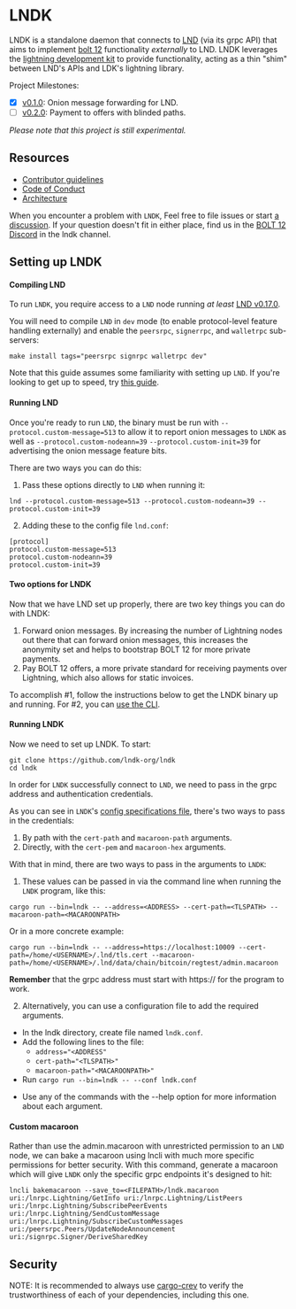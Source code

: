 # LNDK

LNDK is a standalone daemon that connects to [LND](https://github.com/lightningnetwork/lnd) (via its grpc API) that aims to implement [bolt 12](https://github.com/lightning/bolts/pull/798) functionality _externally_ to LND. LNDK leverages the [lightning development kit](https://github.com/lightningdevkit/rust-lightning) to provide functionality, acting as a thin "shim" between LND's APIs and LDK's lightning library.

Project Milestones:
- [x] [v0.1.0](https://github.com/lndk-org/lndk/milestone/1): Onion message forwarding for LND.
- [ ] [v0.2.0](https://github.com/lndk-org/lndk/milestone/2): Payment to offers with blinded paths.

*Please note that this project is still experimental.*

## Resources
* [Contributor guidelines](https://github.com/lndk-org/lndk/blob/master/CONTRIBUTING.md)
* [Code of Conduct](https://github.com/lndk-org/lndk/blob/master/code_of_conduct.md)
* [Architecture](https://github.com/lndk-org/lndk/blob/master/ARCH.md)

When you encounter a problem with `LNDK`, Feel free to file issues or start [a discussion](https://github.com/lndk-org/lndk/discussions). If your question doesn't fit in either place, find us in the [BOLT 12 Discord](https://discord.gg/Pk7mT3FQFn) in the lndk channel.

## Setting up LNDK

#### Compiling LND

To run `LNDK`, you require access to a `LND` node running _at least_ [LND v0.17.0](https://github.com/lightningnetwork/lnd/releases/tag/v0.17.0-beta).

You will need to compile `LND` in `dev` mode (to enable protocol-level feature handling externally) and enable the `peersrpc`, `signerrpc`, and `walletrpc` sub-servers:

`make install tags="peersrpc signrpc walletrpc dev"`

Note that this guide assumes some familiarity with setting up `LND`. If you're looking to get up to speed, try [this guide](https://docs.lightning.engineering/lightning-network-tools/lnd/run-lnd).

#### Running LND

Once you're ready to run `LND`, the binary must be run with `--protocol.custom-message=513` to allow it to report onion messages to `LNDK` as well as `--protocol.custom-nodeann=39` `--protocol.custom-init=39` for advertising the onion message feature bits.

There are two ways you can do this:

1) Pass these options directly to `LND` when running it:

`lnd --protocol.custom-message=513 --protocol.custom-nodeann=39 --protocol.custom-init=39`

2) Adding these to the config file `lnd.conf`:

```
[protocol]
protocol.custom-message=513
protocol.custom-nodeann=39
protocol.custom-init=39
```

#### Two options for LNDK

Now that we have LND set up properly, there are two key things you can do with LNDK: 
1) Forward onion messages. By increasing the number of Lightning nodes out there that can forward onion messages, this increases the anonymity set and helps to bootstrap BOLT 12 for more private payments.
2) Pay BOLT 12 offers, a more private standard for receiving payments over Lightning, which also allows for static invoices.

To accomplish #1, follow the instructions below to get the LNDK binary up and running. For #2, you can [use the CLI](https://github.com/lndk-org/lndk/blob/master/docs/cli_commands.md).

#### Running LNDK

Now we need to set up LNDK. To start:

```
git clone https://github.com/lndk-org/lndk
cd lndk
```
In order for `LNDK` successfully connect to `LND`, we need to pass in the grpc address and authentication credentials. 

As you can see in `LNDK`'s [config specifications file](https://github.com/lndk-org/lndk/blob/master/config_spec.toml), there's two ways to pass in the credentials:
1) By path with the `cert-path` and `macaroon-path` arguments. 
2) Directly, with the `cert-pem` and `macaroon-hex` arguments.

With that in mind, there are two ways to pass in the arguments to `LNDK`:

1) These values can be passed in via the command line when running the `LNDK` program, like this:

`cargo run --bin=lndk -- --address=<ADDRESS> --cert-path=<TLSPATH> --macaroon-path=<MACAROONPATH>`

Or in a more concrete example:

`cargo run --bin=lndk -- --address=https://localhost:10009 --cert-path=/home/<USERNAME>/.lnd/tls.cert --macaroon-path=/home/<USERNAME>/.lnd/data/chain/bitcoin/regtest/admin.macaroon`

**Remember** that the grpc address must start with https:// for the program to work.

2) Alternatively, you can use a configuration file to add the required arguments.

* In the lndk directory, create file named `lndk.conf`.
* Add the following lines to the file:
  * `address="<ADDRESS"`
  * `cert-path="<TLSPATH>"`
  * `macaroon-path="<MACAROONPATH>"`
* Run `cargo run --bin=lndk -- --conf lndk.conf`

- Use any of the commands with the --help option for more information about each argument.

#### Custom macaroon

Rather than use the admin.macaroon with unrestricted permission to an `LND` node, we can bake a macaroon using lncli with much more specific permissions for better security. With this command, generate a macaroon which will give `LNDK` only the specific grpc endpoints it's designed to hit:

```
lncli bakemacaroon --save_to=<FILEPATH>/lndk.macaroon uri:/lnrpc.Lightning/GetInfo uri:/lnrpc.Lightning/ListPeers uri:/lnrpc.Lightning/SubscribePeerEvents uri:/lnrpc.Lightning/SendCustomMessage uri:/lnrpc.Lightning/SubscribeCustomMessages uri:/peersrpc.Peers/UpdateNodeAnnouncement uri:/signrpc.Signer/DeriveSharedKey
```

## Security

NOTE: It is recommended to always use [cargo-crev](https://github.com/crev-dev/cargo-crev)
to verify the trustworthiness of each of your dependencies, including this one.
